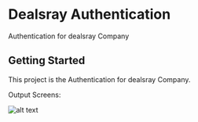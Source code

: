# Dealsray Authentication

Authentication for dealsray Company

## Getting Started

This project is the Authentication for dealsray Company.

Output Screens:

![alt text](https://github.com/Vishnukumar-cyber/Postman_app/Output/master/out1.jpg?raw=true)

